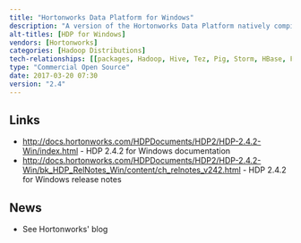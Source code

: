 ```yaml
---
title: "Hortonworks Data Platform for Windows"
description: "A version of the Hortonworks Data Platform natively compiled for Windows.  Generally trails the main HDP project by a minor version, doesn't use Apache Ambari for installation and management (instead being installed via a standard Windows installer), doesn't support SmartSense, and doesn't include some technologies (currently Accumulo, Atlas, Kafka, Solr, Spark and Hue).  First announced in March 2013, with a GA release in May 2013."
alt-titles: [HDP for Windows]
vendors: [Hortonworks]
categories: [Hadoop Distributions]
tech-relationships: [[packages, Hadoop, Hive, Tez, Pig, Storm, HBase, Falcon, Oozie, Sqoop, Flume, Knox, Ranger, ZooKeeper, Slider, Phoenix, Calcite, DataFu, Mahout]]
type: "Commercial Open Source"
date: 2017-03-20 07:30
version: "2.4"
---
```

## Links

* <http://docs.hortonworks.com/HDPDocuments/HDP2/HDP-2.4.2-Win/index.html> - HDP 2.4.2 for Windows documentation
* <http://docs.hortonworks.com/HDPDocuments/HDP2/HDP-2.4.2-Win/bk_HDP_RelNotes_Win/content/ch_relnotes_v242.html> - HDP 2.4.2 for Windows release notes

## News

* See Hortonworks' blog
